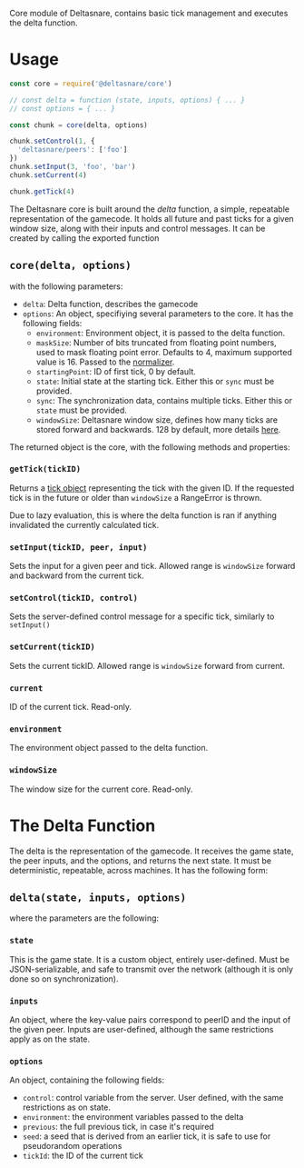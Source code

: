 Core module of Deltasnare, contains basic tick management and executes the delta function.

# Usage

```javascript
const core = require('@deltasnare/core')

// const delta = function (state, inputs, options) { ... }
// const options = { ... }

const chunk = core(delta, options)

chunk.setControl(1, {
  'deltasnare/peers': ['foo']
})
chunk.setInput(3, 'foo', 'bar')
chunk.setCurrent(4)

chunk.getTick(4)
```

The Deltasnare core is built around the _delta_ function, a simple, repeatable representation of the gamecode. It holds all future and past ticks for a given window size, along with their inputs and control messages. It can be created by calling the exported function

## `core(delta, options)`

with the following parameters:

 - `delta`: Delta function, describes the gamecode
 - `options`: An object, specifiying several parameters to the core. It has the following fields:
   - `environment`: Environment object, it is passed to the delta function.
   - `maskSize`: Number of bits truncated from floating point numbers, used to mask floating point error. Defaults to 4, maximum supported value is 16. Passed to the [normalizer](lib/normalize/README.md).
   - `startingPoint`: ID of first tick, 0 by default.
   - `state`: Initial state at the starting tick. Either this or `sync` must be provided.
   - `sync`: The synchronization data, contains multiple ticks. Either this or `state` must be provided.
   - `windowSize`: Deltasnare window size, defines how many ticks are stored forward and backwards. 128 by default, more details [here](#TODO).

The returned object is the core, with the following methods and properties:

### `getTick(tickID)`

Returns a [tick object](lib/tick/README.md) representing the tick with the given ID. If the requested tick is in the future or older than `windowSize` a RangeError is thrown.

Due to lazy evaluation, this is where the delta function is ran if anything invalidated the currently calculated tick.

### `setInput(tickID, peer, input)`

Sets the input for a given peer and tick. Allowed range is `windowSize` forward and backward from the current tick.

### `setControl(tickID, control)`

Sets the server-defined control message for a specific tick, similarly to `setInput()`

### `setCurrent(tickID)`

Sets the current tickID. Allowed range is `windowSize` forward from current.

### `current`

ID of the current tick. Read-only.

### `environment`

The environment object passed to the delta function.

### `windowSize`

The window size for the current core. Read-only.

# The Delta Function

The delta is the representation of the gamecode. It receives the game state, the peer inputs, and the options, and returns the next state. It must be deterministic, repeatable, across machines. It has the following form:

## `delta(state, inputs, options)`

where the parameters are the following:

### `state`

This is the game state. It is a custom object, entirely user-defined. Must be JSON-serializable, and safe to transmit over the network (although it is only done so on synchronization).

### `inputs`

An object, where the key-value pairs correspond to peerID and the input of the given peer. Inputs are user-defined, although the same restrictions apply as on the state.

### `options`

An object, containing the following fields:

- `control`: control variable from the server. User defined, with the same restrictions as on state.
- `environment`: the environment variables passed to the delta
- `previous`: the full previous tick, in case it's required
- `seed`: a seed that is derived from an earlier tick, it is safe to use for pseudorandom operations
- `tickId`: the ID of the current tick
